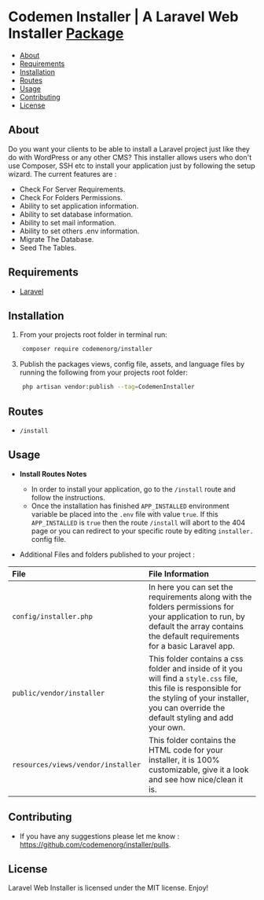 # Codemen Installer | A Laravel Web Installer [Package](https://packagist.org/packages/codemenorg/installer)


- [About](#about)
- [Requirements](#requirements)
- [Installation](#installation)
- [Routes](#routes)
- [Usage](#usage)
- [Contributing](#contributing)
- [License](#license)

## About

Do you want your clients to be able to install a Laravel project just like they do with WordPress or any other CMS?
This installer allows users who don't use Composer, SSH etc to install your application just by following the setup wizard.
The current features are :

- Check For Server Requirements.
- Check For Folders Permissions.
- Ability to set application information.
- Ability to set database information.
- Ability to set mail information.
- Ability to set others .env information.
- Migrate The Database.
- Seed The Tables.

## Requirements

* [Laravel](https://laravel.com/docs/installation)

## Installation

1. From your projects root folder in terminal run:

```bash
    composer require codemenorg/installer
```

3. Publish the packages views, config file, assets, and language files by running the following from your projects root folder:

```bash
    php artisan vendor:publish --tag=CodemenInstaller
```

## Routes

* `/install`

## Usage

* **Install Routes Notes**
	* In order to install your application, go to the `/install` route and follow the instructions.
	* Once the installation has finished `APP_INSTALLED` environment variable be placed into the `.env` file with value `true`. If this `APP_INSTALLED` is `true` then the route `/install` will abort to the 404 page or you can redirect to your specific route by editing `installer.` config file.

* Additional Files and folders published to your project :

|File|File Information|
|:------------|:------------|
|`config/installer.php`|In here you can set the requirements along with the folders permissions for your application to run, by default the array contains the default requirements for a basic Laravel app.|
|`public/vendor/installer`|This folder contains a css folder and inside of it you will find a `style.css` file, this file is responsible for the styling of your installer, you can override the default styling and add your own.|
|`resources/views/vendor/installer`|This folder contains the HTML code for your installer, it is 100% customizable, give it a look and see how nice/clean it is.|

## Contributing

* If you have any suggestions please let me know : https://github.com/codemenorg/installer/pulls.

## License
Laravel Web Installer is licensed under the MIT license. Enjoy!

##
